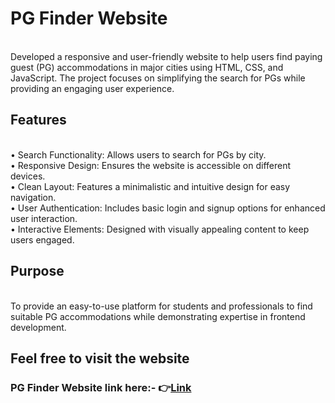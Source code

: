 <h1>PG Finder Website</h1>
<br>
Developed a responsive and user-friendly website to help users find paying guest (PG) accommodations in major cities using HTML, CSS, and JavaScript. The project focuses on simplifying the search for PGs while providing an engaging user experience.
<br>
<h2>Features</h2>
<br>
• Search Functionality: Allows users to search for PGs by city.<br>
• Responsive Design: Ensures the website is accessible on different devices.<br>
• Clean Layout: Features a minimalistic and intuitive design for easy navigation.<br>
• User Authentication: Includes basic login and signup options for enhanced user interaction.<br>
• Interactive Elements: Designed with visually appealing content to keep users engaged.<br>
<h2>Purpose</h2>
<br>
To provide an easy-to-use platform for students and professionals to find suitable PG accommodations while demonstrating expertise in frontend development.<br>
<h2>Feel free to visit the website</h2>
<h3>PG Finder Website link here:-
👉<a href="https://pgfinderwebsite.netlify.app/">Link</a>
</h3>
